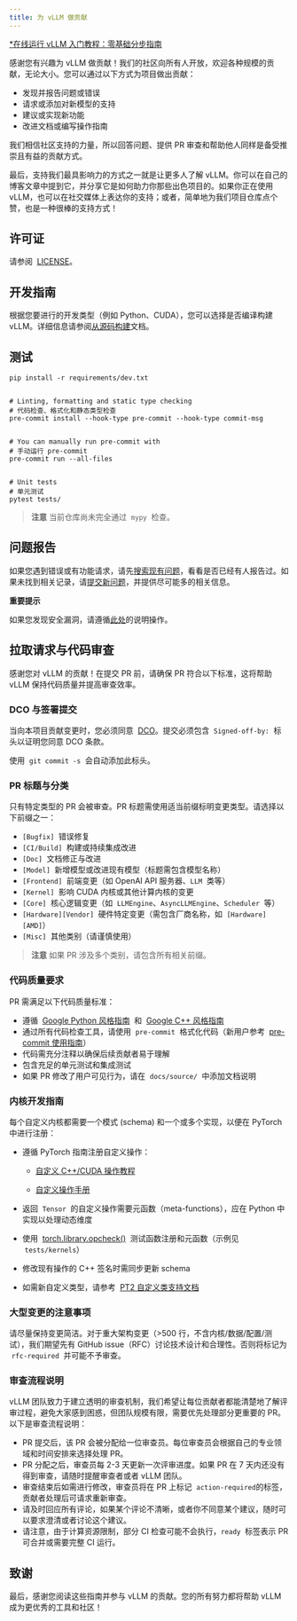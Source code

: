 ```yaml
---
title: 为 vLLM 做贡献
---
```


[\*在线运行 vLLM 入门教程：零基础分步指南](https://openbayes.com/console/public/tutorials/rXxb5fZFr29?utm_source=vLLM-CNdoc&utm_medium=vLLM-CNdoc-V1&utm_campaign=vLLM-CNdoc-V1-25ap)

感谢您有兴趣为 vLLM 做贡献！我们的社区向所有人开放，欢迎各种规模的贡献，无论大小。您可以通过以下方式为项目做出贡献：

- 发现并报告问题或错误
- 请求或添加对新模型的支持
- 建议或实现新功能
- 改进文档或编写操作指南

我们相信社区支持的力量，所以回答问题、提供 PR 审查和帮助他人同样是备受推崇且有益的贡献方式。

最后，支持我们最具影响力的方式之一就是让更多人了解 vLLM。你可以在自己的博客文章中提到它，并分享它是如何助力你那些出色项目的。如果你正在使用 vLLM，也可以在社交媒体上表达你的支持；或者，简单地为我们项目仓库点个赞，也是一种很棒的支持方式！

## 许可证

请参阅  [LICENSE](https://github.com/vllm-project/vllm/blob/main/LICENSE)。

## 开发指南

根据您要进行的开发类型（例如 Python、CUDA），您可以选择是否编译构建 vLLM。详细信息请参阅[从源码构建](https://docs.vllm.ai/en/latest/getting_started/installation/gpu.html#build-from-source)文档。

## 测试

```plain
pip install -r requirements/dev.txt


# Linting, formatting and static type checking
# 代码检查、格式化和静态类型检查
pre-commit install --hook-type pre-commit --hook-type commit-msg


# You can manually run pre-commit with
# 手动运行 pre-commit
pre-commit run --all-files


# Unit tests
# 单元测试
pytest tests/
```

> **注意**
> 当前仓库尚未完全通过  `mypy`  检查。

## 问题报告

如果您遇到错误或有功能请求，请先[搜索现有问题](https://github.com/vllm-project/vllm/issues?q=is%253Aissue)，看看是否已经有人报告过。如果未找到相关记录，请[提交新问题](https://github.com/vllm-project/vllm/issues/new/choose)，并提供尽可能多的相关信息。

**重要提示**

如果您发现安全漏洞，请遵循[此处](https://github.com/vllm-project/vllm/blob/main/SECURITY.md)的说明操作。

## 拉取请求与代码审查

感谢您对 vLLM 的贡献！在提交 PR 前，请确保 PR 符合以下标准，这将帮助 vLLM 保持代码质量并提高审查效率。

### DCO 与签署提交

当向本项目贡献变更时，您必须同意  [DCO](https://github.com/vllm-project/vllm/blob/main/DCO)。提交必须包含  `Signed-off-by:`  标头以证明您同意 DCO 条款。

使用  `git commit -s`  会自动添加此标头。

### PR 标题与分类

只有特定类型的 PR 会被审查。PR 标题需使用适当前缀标明变更类型。请选择以下前缀之一：

- `[Bugfix]`  错误修复
- `[CI/Build]`  构建或持续集成改进
- `[Doc]`  文档修正与改进
- `[Model]`  新增模型或改进现有模型（标题需包含模型名称）
- `[Frontend]`  前端变更（如 OpenAI API 服务器、`LLM`  类等）
- `[Kernel]`  影响 CUDA 内核或其他计算内核的变更
- `[Core]`  核心逻辑变更（如  `LLMEngine`、`AsyncLLMEngine`、`Scheduler`  等）
- `[Hardware][Vendor]`  硬件特定变更（需包含厂商名称，如  `[Hardware][AMD]`）
- `[Misc]`  其他类别（请谨慎使用）

> **注意**
> 如果 PR 涉及多个类别，请包含所有相关前缀。

### 代码质量要求

PR 需满足以下代码质量标准：

- 遵循  [Google Python 风格指南](https://google.github.io/styleguide/pyguide.html)  和  [Google C++ 风格指南](https://google.github.io/styleguide/cppguide.html)
- 通过所有代码检查工具，请使用  `pre-commit`  格式化代码（新用户参考  [pre-commit 使用指南](https://pre-commit.com/#usage)）
- 代码需充分注释以确保后续贡献者易于理解
- 包含充足的单元测试和集成测试
- 如果 PR 修改了用户可见行为，请在  `docs/source/`  中添加文档说明

### 内核开发指南

每个自定义内核都需要一个模式 (schema) 和一个或多个实现，以便在 PyTorch 中进行注册：

- 遵循 PyTorch 指南注册自定义操作：

  - [自定义 C++/CUDA 操作教程](https://pytorch.org/tutorials/advanced/cpp_custom_ops.html#cpp-custom-ops-tutorial)

  - [自定义操作手册](https://docs.google.com/document/d/1_W62p8WJOQQUzPsJYa7s701JXt0qf2OfLub2sbkHOaU)

- 返回  `Tensor`  的自定义操作需要元函数（meta-functions），应在 Python 中实现以处理动态维度
- 使用  [torch.library.opcheck()](https://pytorch.org/docs/stable/library.html#torch.library.opcheck)  测试函数注册和元函数（示例见  `tests/kernels`）
- 修改现有操作的 C++ 签名时需同步更新 schema
- 如需新自定义类型，请参考  [PT2 自定义类支持文档](https://docs.google.com/document/d/18fBMPuOJ0fY5ZQ6YyrHUppw9FA332CpNtgB6SOIgyuA)

### 大型变更的注意事项

请尽量保持变更简洁。对于重大架构变更（>500 行，不含内核/数据/配置/测试），我们期望先有 GitHub issue（RFC）讨论技术设计和合理性。否则将标记为  `rfc-required`  并可能不予审查。

### 审查流程说明

vLLM 团队致力于建立透明的审查机制，我们希望让每位贡献者都能清楚地了解评审过程，避免大家感到困惑，但团队规模有限，需要优先处理部分更重要的 PR。以下是审查流程说明：

- PR 提交后，该 PR 会被分配给一位审查员。每位审查员会根据自己的专业领域和时间安排来选择处理 PR。
- PR 分配之后，审查员每 2-3 天更新一次评审进度。如果 PR 在 7 天内还没有得到审查，请随时提醒审查者或者 vLLM 团队。
- 审查结束后如需进行修改，审查员将在 PR 上标记  `action-required`的标签，贡献者处理后可请求重新审查。
- 请及时回应所有评论，如果某个评论不清晰，或者你不同意某个建议，随时可以要求澄清或者讨论这个建议。
- 请注意，由于计算资源限制，部分 CI 检查可能不会执行，`ready`  标签表示 PR 可合并或需要完整 CI 运行。

## 致谢

最后，感谢您阅读这些指南并参与 vLLM 的贡献。您的所有努力都将帮助 vLLM 成为更优秀的工具和社区！
